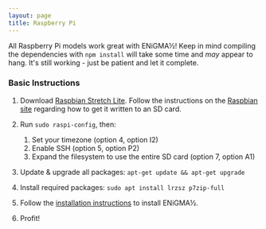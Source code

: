 ```yaml
---
layout: page
title: Raspberry Pi
---
```


All Raspberry Pi models work great with ENiGMA½! Keep in mind compiling the dependencies with 
`npm install` will take some time and *may* appear to hang. It's still working - just be patient and let it
complete.

### Basic Instructions

1. Download [Raspbian Stretch Lite](https://www.raspberrypi.org/downloads/raspbian/). Follow the instructions
on the [Raspbian site](https://www.raspberrypi.org/documentation/installation/installing-images/README.md) regarding how
to get it written to an SD card.

2. Run `sudo raspi-config`, then:
    1. Set your timezone (option 4, option I2)
    2. Enable SSH (option 5, option P2)
    3. Expand the filesystem to use the entire SD card (option 7, option A1)

3. Update & upgrade all packages: `apt-get update && apt-get upgrade`
    
4. Install required packages: `sudo apt install lrzsz p7zip-full`

5. Follow the [installation instructions](/installation) to install ENiGMA½.

6. Profit!
